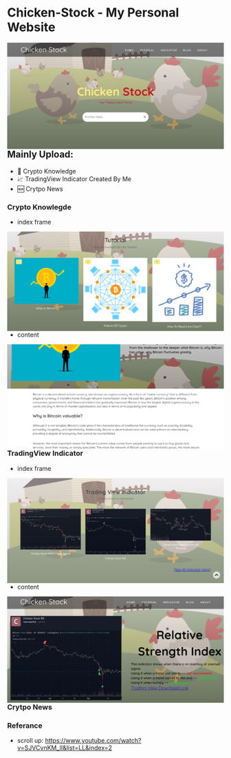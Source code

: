 # Chicken-Stock - My Personal Website

<img align="left" alt="webindex" src="img/webindex.png" />

<br />
<br />

## Mainly Upload:
- 📖 Crypto Knowledge
- 📈 TradingView Indicator Created By Me
- 🆕 Crytpo News

### Crypto Knowlegde
- index frame
<img align="left" alt="webexample" src="img/webtt.png" />

- content
<img align="left" alt="webexample2" src="img/webtt2.png" />

<br />

### TradingView Indicator
- index frame
<img align="left" alt="webexample" src="img/indicators.png" />

- content
<img align="left" alt="webexample2" src="img/indi.png" />

### Crytpo News


### Referance
- scroll up: https://www.youtube.com/watch?v=SJVCvnKM_lI&list=LL&index=2
